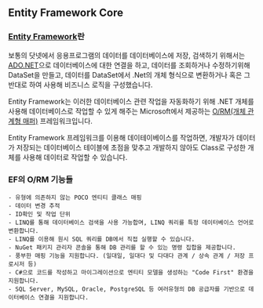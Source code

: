 ## Entity Framework Core
### [Entity Framework](https://docs.microsoft.com/en-us/ef/ef6/)란   
      
   보통의 닷넷에서 응용프로그램의 데이터를 데이터베이스에 저장, 검색하기 위해서는  [ADO.NET](https://docs.microsoft.com/en-us/dotnet/framework/data/adonet/ado-net-overview)으로 데이터베이스에 대한 연결을 하고,
   데이터를 조회하거나 수정하기위해 DataSet을 만들고, 데이터를 DataSet에서 .Net의 개체 형식으로 변환하거나 혹은 그 반대로 하여 사용해 비즈니스 로직을 구성했습니다.     
         
   Entity Framework는 이러한 데이터베이스 관련 작업을 자동화하기 위해 .NET 개체를 사용해 데이터베이스로 작업할 수 있게 해주는 Microsoft에서 제공하는 [O/RM(개체 관계형 매퍼)](https://blog.bitsrc.io/what-is-an-orm-and-why-you-should-use-it-b2b6f75f5e2a)
   프레임워크입니다.        
         
   Entity Framework 프레임워크를 이용해 데이테이베이스를 작업하면,
   개발자가 데이터가 저장되는 데이터베이스 테이블에 초점을 맞추고 개발하지 않아도 Class로 구성한 개체를 사용해 데이터로 작업할 수 있습니다.     
   
### EF의 O/RM 기능들
    - 유형에 의존하지 않는 POCO 엔티티 클래스 매핑
    - 데이터 변경 추적
    - ID확인 및 작업 단위
    - LINQ를 통해 데이터베이스 검색을 사용 가능합며, LINQ 쿼리를 특정 데이터베이스 언어로 변환합니다.        
    - LINQ를 이용해 원시 SQL 쿼리를 DB에서 직접 실행할 수 있습니다.
    - NuGet 패키지 관리자 콘솔을 통해 DB 관리를 할 수 있는 명령 집합을 제공합니다.
    - 풍부한 매핑 기능을 지원합니다. (일대일, 일대다 및 다대다 관계 / 상속 관계 / 저장 프로시저 등)
    - C#으로 코드를 작성하고 마이그레이션으로 엔티티 모델을 생성하는 "Code First" 환경을 지원합니다.
    - SQL Server, MySQL, Oracle, PostgreSQL 등 여러유형의 DB 공급자를 기반으로 데이터베이스 연결을 지원합니다.

 
